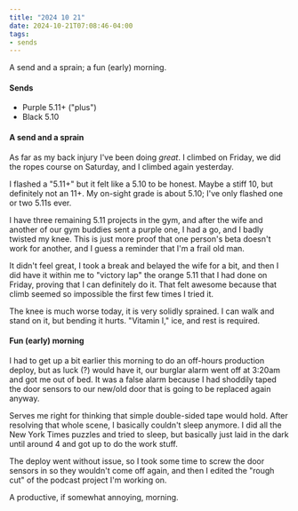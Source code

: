 ```yaml
---
title: "2024 10 21"
date: 2024-10-21T07:08:46-04:00
tags:
- sends
---
```


A send and a sprain; a fun (early) morning.<!--more-->

#### Sends

 - Purple 5.11+ ("plus")
 - Black 5.10

#### A send and a sprain

As far as my back injury I've been doing *great*. I climbed on Friday, we did
the ropes course on Saturday, and I climbed again yesterday.

I flashed a "5.11+" but it felt like a 5.10 to be honest. Maybe a stiff 10, but
definitely not an 11+. My on-sight grade is about 5.10; I've only flashed one or
two 5.11s ever.

I have three remaining 5.11 projects in the gym, and after the wife and another
of our gym buddies sent a purple one, I had a go, and I badly twisted my knee.
This is just more proof that one person's beta doesn't work for another, and I
guess a reminder that I'm a frail old man.

It didn't feel great, I took a break and belayed the wife for a bit, and then I
did have it within me to "victory lap" the orange 5.11 that I had done on
Friday, proving that I can definitely do it. That felt awesome because that
climb seemed so impossible the first few times I tried it.

The knee is much worse today, it is very solidly sprained. I can walk and stand
on it, but bending it hurts. "Vitamin I," ice, and rest is required.

#### Fun (early) morning

I had to get up a bit earlier this morning to do an off-hours production deploy,
but as luck (?) would have it, our burglar alarm went off at 3:20am and got me
out of bed. It was a false alarm because I had shoddily taped the door sensors
to our new/old door that is going to be replaced again anyway.

Serves me right for thinking that simple double-sided tape would hold. After
resolving that whole scene, I basically couldn't sleep anymore. I did all the
New York Times puzzles and tried to sleep, but basically just laid in the dark
until around 4 and got up to do the work stuff.

The deploy went without issue, so I took some time to screw the door sensors
in so they wouldn't come off again, and then I edited the "rough cut" of the
podcast project I'm working on.

A productive, if somewhat annoying, morning.
